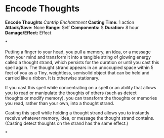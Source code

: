 # Encode Thoughts

**Encode Thoughts**
_Cantrip Enchantment_
**Casting Time:** 1 action
**Attack/Save:** None
**Range:** Self
**Components:** S
**Duration:** 8 hour
**Damage/Effect:** Effect

*<p class="Core-Styles_Core-Body">Putting a finger to your head, you pull a memory, an idea, or a message from your mind and transform it into a tangible string of glowing energy called a thought strand, which persists for the duration or until you cast this spell again. The thought strand appears in an unoccupied space within 5 feet of you as a Tiny, weightless, semisolid object that can be held and carried like a ribbon. It is otherwise stationary.</p>
<p class="Core-Styles_Core-Body">If you cast this spell while concentrating on a spell or an ability that allows you to read or manipulate the thoughts of others (such as <span class="Serif-Character-Style_Italic-Serif">detect thoughts</span> or <span class="Serif-Character-Style_Italic-Serif">modify memory</span>), you can transform the thoughts or memories you read, rather than your own, into a thought strand.</p>
<p class="Core-Styles_Core-Body">Casting this spell while holding a thought strand allows you to instantly receive whatever memory, idea, or message the thought strand contains. (Casting <span class="Serif-Character-Style_Italic-Serif">detect thoughts</span> on the strand has the same effect.)</p>*